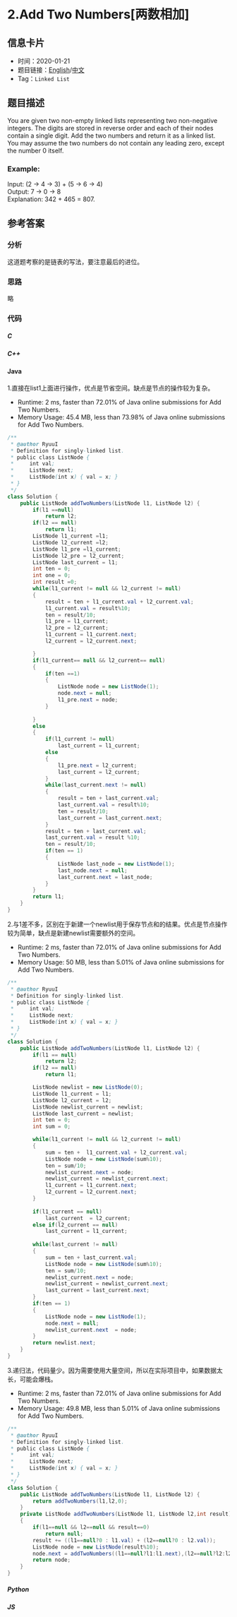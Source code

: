 # 2.Add Two Numbers[两数相加]
## 信息卡片
* 时间：2020-01-21
* 题目链接：[English](https://leetcode.com/problems/add-two-numbers/)/[中文](https://leetcode-cn.com/problems/add-two-numbers/)
* Tag：`Linked List`

## 题目描述
You are given two non-empty linked lists representing two non-negative integers. The digits are stored in reverse order and each of their nodes contain a single digit. Add the two numbers and return it as a linked list.  
You may assume the two numbers do not contain any leading zero, except the number 0 itself.  
### Example:
Input: (2 -> 4 -> 3) + (5 -> 6 -> 4)   
Output: 7 -> 0 -> 8   
Explanation: 342 + 465 = 807.   

## 参考答案   
### 分析
这道题考察的是链表的写法，要注意最后的进位。
### 思路
略
### 代码
##### C
##### C++
#### Java
1.直接在list1上面进行操作，优点是节省空间。缺点是节点的操作较为复杂。
* Runtime: 2 ms, faster than 72.01% of Java online submissions for Add Two Numbers.
* Memory Usage: 45.4 MB, less than 73.98% of Java online submissions for Add Two Numbers.
```Java
/**
 * @author RyuuI
 * Definition for singly-linked list.
 * public class ListNode {
 *     int val;
 *     ListNode next;
 *     ListNode(int x) { val = x; }
 * }
 */
class Solution {
    public ListNode addTwoNumbers(ListNode l1, ListNode l2) {
        if(l1 ==null)
            return l2;
        if(l2 == null)
            return l1;
        ListNode l1_current =l1;
        ListNode l2_current =l2;
        ListNode l1_pre =l1_current;
        ListNode l2_pre = l2_current;
        ListNode last_current = l1;
        int ten = 0;
        int one = 0;
        int result =0;
        while(l1_current != null && l2_current != null)
        {
            result = ten + l1_current.val + l2_current.val;
            l1_current.val = result%10;
            ten = result/10;
            l1_pre = l1_current;
            l2_pre = l2_current;
            l1_current = l1_current.next;
            l2_current = l2_current.next;

        }
        if(l1_current== null && l2_current== null)
        {
            if(ten ==1)
            {
                ListNode node = new ListNode(1);
                node.next = null;
                l1_pre.next = node;
            }
            
        }
        else
        {
            if(l1_current != null)
                last_current = l1_current;
            else
            {
                l1_pre.next = l2_current;
                last_current = l2_current;
            }
            while(last_current.next != null)
            {
                result = ten + last_current.val;
                last_current.val = result%10;
                ten = result/10;
                last_current = last_current.next;
            }
            result = ten + last_current.val;
            last_current.val = result %10;
            ten = result/10;      
            if(ten == 1)
            {
                ListNode last_node = new ListNode(1);
                last_node.next = null;
                last_current.next = last_node;
            }
        } 
        return l1;
    }
}
```
2.与1差不多，区别在于新建一个newlist用于保存节点和的结果。优点是节点操作较为简单，缺点是新建newlist需要额外的空间。
* Runtime: 2 ms, faster than 72.01% of Java online submissions for Add Two Numbers.
* Memory Usage: 50 MB, less than 5.01% of Java online submissions for Add Two Numbers.
```Java
/**
 * @author RyuuI
 * Definition for singly-linked list.
 * public class ListNode {
 *     int val;
 *     ListNode next;
 *     ListNode(int x) { val = x; }
 * }
 */
class Solution {
    public ListNode addTwoNumbers(ListNode l1, ListNode l2) {
    	if(l1 == null)
    		return l2;
    	if(l2 == null)
    		return l1;

    	ListNode newlist = new ListNode(0);
    	ListNode l1_current = l1;
    	ListNode l2_current = l2;
		ListNode newlist_current = newlist;
		ListNode last_current = newlist;
		int ten = 0;
		int sum = 0;

    	while(l1_current != null && l2_current != null)
		{
			sum = ten +  l1_current.val + l2_current.val;
			ListNode node = new ListNode(sum%10);
			ten = sum/10;
			newlist_current.next = node;
			newlist_current = newlist_current.next;
			l1_current = l1_current.next;
			l2_current = l2_current.next;
		}
		
		if(l1_current == null)
			last_current  = l2_current;
		else if(l2_current == null)
			last_current = l1_current;
		
		while(last_current != null)
		{
			sum = ten + last_current.val;
			ListNode node = new ListNode(sum%10);
			ten = sum/10;
			newlist_current.next = node;
			newlist_current = newlist_current.next;
			last_current = last_current.next;
		}
		if(ten == 1)
		{
			ListNode node = new ListNode(1);
			node.next = null;
			newlist_current.next  = node;
		}
		return newlist.next;    
    }
}
```
3.递归法，代码量少。因为需要使用大量空间，所以在实际项目中，如果数据太长，可能会爆栈。
* Runtime: 2 ms, faster than 72.01% of Java online submissions for Add Two Numbers.
* Memory Usage: 49.8 MB, less than 5.01% of Java online submissions for Add Two Numbers.
```Java
/**
 * @author RyuuI
 * Definition for singly-linked list.
 * public class ListNode {
 *     int val;
 *     ListNode next;
 *     ListNode(int x) { val = x; }
 * }
 */
class Solution {
    public ListNode addTwoNumbers(ListNode l1, ListNode l2) {
        return addTwoNumbers(l1,l2,0);
    }
	private ListNode addTwoNumbers(ListNode l1, ListNode l2,int result)
	{
		if(l1==null && l2==null && result==0)
			return null;
		result += ((l1==null?0 : l1.val) + (l2==null?0 : l2.val));
		ListNode node = new ListNode(result%10);
		node.next = addTwoNumbers((l1==null?l1:l1.next),(l2==null?l2:l2.next),result/10);
		return node;
	}
}
```
##### Python
##### JS
